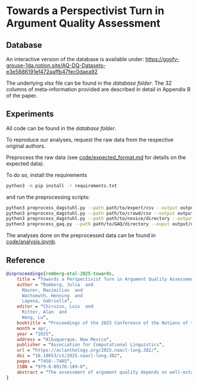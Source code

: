 # Towards a Perspectivist Turn in Argument Quality Assessment

## Database
An interactive version of the database is available under: https://goofy-grouse-1da.notion.site/AQ-DQ-Datasets-e3e5886191ef472aaffb47fec0daea92

The underlying xlsx file can be found in the *database folder*. The 32 columns of meta-information provided are described in detail in Appendix B of the paper.

## Experiments
All code can be found in the *database folder*.

To reproduce our analyses, request the raw data from the respective original authors.

Preprocess the raw data (see [code/expected_format.md](code/expected_format.md) for details on the expected data).

To do so, install the requirements
```bash
python3 -m pip install -r requirements.txt
```

and run the preprocessing scripts:
```bash
python3 preprocess_dagstuhl.py --path path/to/expert/csv --output output/directory --annotation_type expert
python3 preprocess_dagstuhl.py --path path/to/crowd/csv --output output/directory --annotation_type crowd
python3 preprocess_dagstuhl.py --path path/to/novice/directory --output output/directory --annotation_type novice
python3 preprocess_gaq.py --path path/to/GAQ/directory --ouput output/directory
```
The analyses done on the preprocessed data can be found in [code/analysis.ipynb](code/analysis.ipynb).

## Reference
```bibtex
@inproceedings{romberg-etal-2025-towards,
    title = "Towards a Perspectivist Turn in Argument Quality Assessment",
    author = "Romberg, Julia  and
      Maurer, Maximilian  and
      Wachsmuth, Henning  and
      Lapesa, Gabriella",
    editor = "Chiruzzo, Luis  and
      Ritter, Alan  and
      Wang, Lu",
    booktitle = "Proceedings of the 2025 Conference of the Nations of the Americas Chapter of the Association for Computational Linguistics: Human Language Technologies (Volume 1: Long Papers)",
    month = apr,
    year = "2025",
    address = "Albuquerque, New Mexico",
    publisher = "Association for Computational Linguistics",
    url = "https://aclanthology.org/2025.naacl-long.382/",
    doi = "10.18653/v1/2025.naacl-long.382",
    pages = "7458--7485",
    ISBN = "979-8-89176-189-6",
    abstract = "The assessment of argument quality depends on well-established logical, rhetorical, and dialectical properties that are unavoidably subjective: multiple valid assessments may exist, there is no unequivocal ground truth. This aligns with recent paths in machine learning, which embrace the co-existence of different perspectives. However, this potential remains largely unexplored in NLP research on argument quality. One crucial reason seems to be the yet unexplored availability of suitable datasets. We fill this gap by conducting a systematic review of argument quality datasets. We assign them to a multi-layered categorization targeting two aspects: (a) What has been annotated: we collect the quality dimensions covered in datasets and consolidate them in an overarching taxonomy, increasing dataset comparability and interoperability. (b) Who annotated: we survey what information is given about annotators, enabling perspectivist research and grounding our recommendations for future actions. To this end, we discuss datasets suitable for developing perspectivist models (i.e., those containing individual, non-aggregated annotations), and we showcase the importance of a controlled selection of annotators in a pilot study."
}
```
